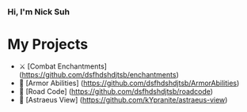 ### Hi, I'm Nick Suh

# My Projects
- ⚔ [Combat Enchantments] (https://github.com/dsfhdshdjtsb/enchantments)
- 🎽 [Armor Abilities] (https://github.com/dsfhdshdjtsb/ArmorAbilities)
- 🚗 [Road Code] (https://github.com/dsfhdshdjtsb/roadcode)
- 🌟 [Astraeus View] (https://github.com/kYpranite/astraeus-view)
<!--
**dsfhdshdjtsb/dsfhdshdjtsb** is a ✨ _special_ ✨ repository because its `README.md` (this file) appears on your GitHub profile.

Here are some ideas to get you started:

- 🔭 I’m currently working on ...
- 🌱 I’m currently learning ...
- 👯 I’m looking to collaborate on ...
- 🤔 I’m looking for help with ...
- 💬 Ask me about ...
- 📫 How to reach me: ...
- 😄 Pronouns: ...
- ⚡ Fun fact: ...
-->
